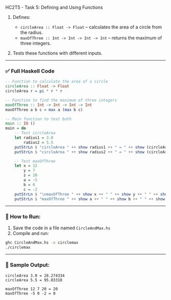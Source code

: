 HC2T5 - Task 5: Defining and Using Functions

1. Defines:

   * `circleArea :: Float -> Float` – calculates the area of a circle from the radius.
   * `maxOfThree :: Int -> Int -> Int -> Int` – returns the maximum of three integers.
2. Tests these functions with different inputs.

---

### ✅ Full Haskell Code

```haskell
-- Function to calculate the area of a circle
circleArea :: Float -> Float
circleArea r = pi * r * r

-- Function to find the maximum of three integers
maxOfThree :: Int -> Int -> Int -> Int
maxOfThree a b c = max a (max b c)

-- Main function to test both
main :: IO ()
main = do
    -- Test circleArea
    let radius1 = 3.0
        radius2 = 5.5
    putStrLn $ "circleArea " ++ show radius1 ++ " = " ++ show (circleArea radius1)
    putStrLn $ "circleArea " ++ show radius2 ++ " = " ++ show (circleArea radius2)

    -- Test maxOfThree
    let x = 12
        y = 7
        z = 20
        a = -5
        b = 0
        c = -2
    putStrLn $ "\nmaxOfThree " ++ show x ++ " " ++ show y ++ " " ++ show z ++ " = " ++ show (maxOfThree x y z)
    putStrLn $ "maxOfThree " ++ show a ++ " " ++ show b ++ " " ++ show c ++ " = " ++ show (maxOfThree a b c)
```

---

### 🏃 How to Run:

1. Save the code in a file named `CircleAndMax.hs`
2. Compile and run:

```bash
ghc CircleAndMax.hs -o circlemax
./circlemax
```

---

### 🧾 Sample Output:

```
circleArea 3.0 = 28.274334
circleArea 5.5 = 95.03318

maxOfThree 12 7 20 = 20
maxOfThree -5 0 -2 = 0
```

